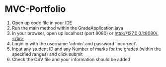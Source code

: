 # MVC-Portfolio</br>

1. Open up code file in your IDE</br>
2. Run the main method within the GradeApplication.java </br>
3. In your browser, open up localhost (port 8080) or http://127.0.0.1:8080/.</br>
4. Login in with the username 'admin' and password 'incorrect'.</br>
5. Input any student ID and any Number of marks for the grades (within the specified ranges) and click submit</br>
6. Check the CSV file and your information should be added
